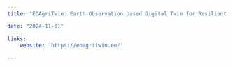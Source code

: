 ```yaml
---
title: "EOAgriTwin: Earth Observation based Digital Twin for Resilient Agriculture under Multiple Stressors (ESA DTE)"

date: "2024-11-01"

links:
    website: 'https://eoagritwin.eu/'
  
---
```

